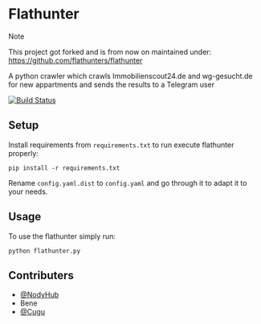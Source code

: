 # Flathunter

> [!NOTE]  
> This project got forked and is from now on maintained under: https://github.com/flathunters/flathunter

A python crawler which crawls Immobilienscout24.de and wg-gesucht.de for new appartments and sends the results to a Telegram user

[![Build Status](https://travis-ci.org/NodyHub/flathunter.svg?branch=master)](https://travis-ci.org/NodyHub/flathunter)


## Setup
Install requirements from ```requirements.txt``` to run execute flathunter properly:
```
pip install -r requirements.txt
```

Rename ```config.yaml.dist``` to ```config.yaml``` and go through it to adapt it to your needs.

## Usage
To use the flathunter simply run:
```
python flathunter.py
```

## Contributers
- [@NodyHub](https://github.com/NodyHub)
- Bene
- [@Cugu](https://github.com/Cugu)
